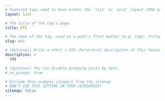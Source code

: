 ```yaml
---
# Featured tags need to have either the `list` or `grid` layout (PRO only).
layout: list

# The title of the tag's page.
title: ETC

# The name of the tag, used in a post's front matter (e.g. tags: [<slug>]).
slug: etc

# (Optional) Write a short (~150 characters) description of this featured tag.
description: >
  기타

# (Optional) You can disable grouping posts by date.
# no_groups: true

# Exclude this example category from the sitemap.
# DON'T USE THIS SETTING IN YOUR CATEGORIES!
sitemap: false
---
```

